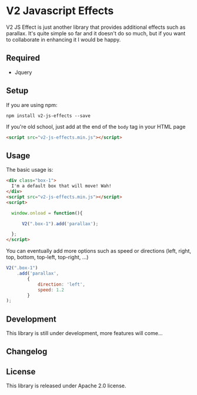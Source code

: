 # V2 Javascript Effects

V2 JS Effect is just another library that provides additional effects such as parallax.
It's quite simple so far and it doesn't do so much, but if you want to collaborate in enhancing it I would be happy.

## Required

- Jquery


## Setup

If you are using npm:
```
npm install v2-js-effects --save
```

If you're old school, just add at the end of the `body` tag in your HTML page
```html
<script src="v2-js-effects.min.js"></script>
```
## Usage

The basic usage is:
```html
<div class="box-1">
  I'm a default box that will move! Wah!
</div>
<script src="v2-js-effects.min.js"></script>
<script>

  window.onload = function(){

      V2(".box-1").add('parallax');

  };
</script>
```

You can eventually add more options such as speed or directions (left, right, top, bottom, top-left, top-right, ...)
```javascript
V2(".box-1")
    .add('parallax',
        {
            direction: 'left',
            speed: 1.2
        }
);
```

## Development
This library is still under development, more features will come...

## Changelog

## License

This library is released under Apache 2.0 license.